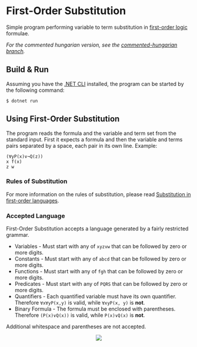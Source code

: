# First-Order Substitution

Simple program performing variable to term substitution in [first-order logic](https://en.wikipedia.org/wiki/First-order_logic) formulae.

*For the commented hungarian version, see the [commented-hungarian branch](https://github.com/battila7/first-order-substitution/tree/commented-hungarian).*

## Build & Run

Assuming you have the [.NET CLI](https://docs.microsoft.com/en-us/dotnet/core/tools/?tabs=netcore2x) installed, the program can be started by the following command:

~~~~
$ dotnet run
~~~~

## Using First-Order Substitution

The program reads the formula and the variable and term set from the standard input. First it expects a formula and then the variable and terms pairs separated by a space, each pair in its own line. Example:

~~~~
(∀yP(x)∨¬Q(z))
x f(x)
z w
~~~~

### Rules of Substitution

For more information on the rules of substitution, please read [Substitution in first-order languages](http://web.mat.bham.ac.uk/R.W.Kaye/logic/subsyn.html).

### Accepted Language

First-Order Substitution accepts a language generated by a fairly restricted grammar.

  * Variables - Must start with any of `xyzvw` that can be followed by zero or more digits.
  * Constants - Must start with any of `abcd` that can be followed by zero or more digits.
  * Functions  - Must start with any of `fgh` that can be followed by zero or more digits.
  * Predicates - Must start with any of `PQRS` that can be followed by zero or more digits.
  * Quantifiers - Each quantified variable must have its own quantifier. Therefore `∀x∀yP(x,y)` is valid, while `∀xyP(x, y)` is **not**.
  * Binary Formula - The formula must be enclosed with parentheses. Therefore `(P(x)∨Q(x))` is valid, while `P(x)∨Q(x)` is **not**.

Additional whitespace and parentheses are not accepted.

<div align="center">
    <a href="http://fsharp.org">
        <img src="https://raw.github.com/battila7/first-order-substitution/master/img/fsharp.png">
    </a>
</div>
